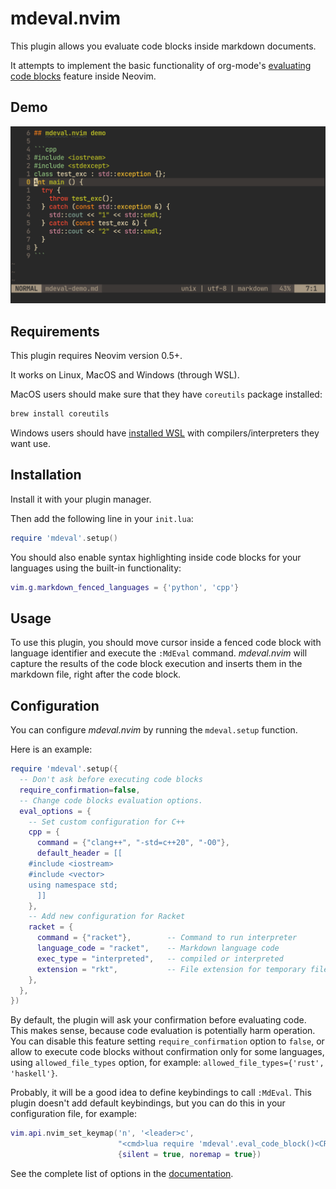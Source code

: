 # mdeval.nvim

This plugin allows you evaluate code blocks inside markdown documents.

It attempts to implement the basic functionality of org-mode's [evaluating code blocks](https://orgmode.org/manual/Evaluating-Code-Blocks.html#Evaluating-Code-Blocks) feature inside Neovim.

## Demo

![](./demo.gif)

## Requirements
This plugin requires Neovim version 0.5+.

It works on Linux, MacOS and Windows (through WSL).

MacOS users should make sure that they have `coreutils` package installed:

```bash
brew install coreutils
```

Windows users should have [installed WSL](https://docs.microsoft.com/en-us/windows/wsl/install-win10) with compilers/interpreters they want use.

## Installation

Install it with your plugin manager.

Then add the following line in your `init.lua`:

```lua
require 'mdeval'.setup()
```

You should also enable syntax highlighting inside code blocks for your languages using the built-in functionality:

```lua
vim.g.markdown_fenced_languages = {'python', 'cpp'}
```

## Usage

To use this plugin, you should move cursor inside a fenced code block with language identifier and execute the `:MdEval` command.
*mdeval.nvim* will capture the results of the code block execution and inserts them in the markdown file, right after the code block.

## Configuration

You can configure *mdeval.nvim* by running the `mdeval.setup` function.

Here is an example:

```lua
require 'mdeval'.setup({
  -- Don't ask before executing code blocks
  require_confirmation=false,
  -- Change code blocks evaluation options.
  eval_options = {
    -- Set custom configuration for C++
    cpp = {
      command = {"clang++", "-std=c++20", "-O0"},
      default_header = [[
    #include <iostream>
    #include <vector>
    using namespace std;
      ]]
    },
    -- Add new configuration for Racket
    racket = {
      command = {"racket"},        -- Command to run interpreter
      language_code = "racket",    -- Markdown language code
      exec_type = "interpreted",   -- compiled or interpreted
      extension = "rkt",           -- File extension for temporary files
    },
  },
})
```

By default, the plugin will ask your confirmation before evaluating code. This makes sense, because code evaluation is potentially harm operation.
You can disable this feature setting `require_confirmation` option to `false`, or allow to execute code blocks without confirmation only for some languages, using `allowed_file_types` option, for example: `allowed_file_types={'rust', 'haskell'}`.

Probably, it will be a good idea to define keybindings to call `:MdEval`. This plugin doesn't add default keybindings, but you can do this in your configuration file, for example:

```lua
vim.api.nvim_set_keymap('n', '<leader>c',
                        "<cmd>lua require 'mdeval'.eval_code_block()<CR>",
                        {silent = true, noremap = true})
```

See the complete list of options in the [documentation](./doc/mdeval.txt).
